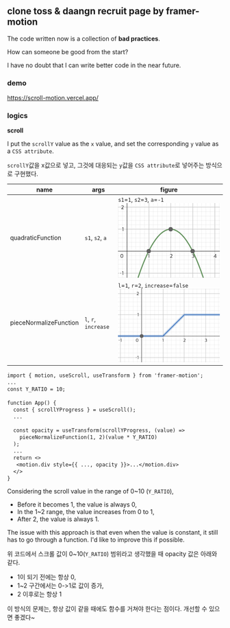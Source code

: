 ## clone toss & daangn recruit page by framer-motion 

The code written now is a collection of **bad practices**. 

How can someone be good from the start? 

I have no doubt that I can write better code in the near future.


### demo
https://scroll-motion.vercel.app/

### logics

**scroll**

I put the `scrollY` value as the `x` value, and set the corresponding `y` value as a `CSS attribute`.

`scrollY`값을 x값으로 넣고, 그것에 대응되는 `y`값을 `CSS attribute`로 넣어주는 방식으로 구현했다.

|name|args|figure|
|--|--|-|
|quadraticFunction|`s1`, `s2`, `a`|`s1`=`1`, `s2`=`3`, `a`=`-1` ![quadratic function](image.png)|
|pieceNormalizeFunction|`l`, `r`, `increase`|`l`=`1`, `r`=`2`, `increase`=`false` ![piece normalize function](image-1.png)|

```tsx
import { motion, useScroll, useTransform } from 'framer-motion';
...
const Y_RATIO = 10;

function App() {
  const { scrollYProgress } = useScroll();
  ...

  const opacity = useTransform(scrollYProgress, (value) =>
    pieceNormalizeFunction(1, 2)(value * Y_RATIO)
  );
  ...
  return <>
   <motion.div style={{ ..., opacity }}>...</motion.div>
  </>
}
```

Considering the scroll value in the range of 0~10 (`Y_RATIO`),

- Before it becomes 1, the value is always 0,
- In the 1~2 range, the value increases from 0 to 1,
- After 2, the value is always 1.

The issue with this approach is that even when the value is constant, it still has to go through a function. I'd like to improve this if possible.

위 코드에서 스크롤 값이 0~10(`Y_RATIO`) 범위라고 생각했을 때 opacity 값은 아래와 같다.
- 1이 되기 전에는 항상 0, 
- 1~2 구간에서는 0->1로 값이 증가, 
- 2 이후로는 항상 1

이 방식의 문제는, 항상 값이 같을 때에도 함수를 거쳐야 한다는 점이다.
개선할 수 있으면 좋겠다~
